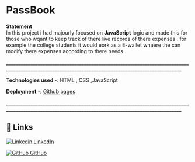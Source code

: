 # PassBook


**Statement**
<br>
In this project i had majourly focused on **JavaScript** logic and made this for those who wqant to keep track of there live records of there expenses .
for example the college students it would eork as a E-wallet whaere the can modify there expenses according to there needs.</br>


**___________________________________________________________________________________________________________________________________________________**

**Technologies used**
-: HTML , CSS ,JavaScript

**Deployment**
-: [Github pages](https://salvador001.github.io/PassBook/)

**___________________________________________________________________________________________________________________________________________________**

## 🔗 Links
[![Linkedin](https://i.stack.imgur.com/gVE0j.png) LinkedIn](linkedin.com/in/nikhil-soni-435b13217)

[![GitHub](https://i.stack.imgur.com/tskMh.png) GitHub](https://github.com/salvador001)
